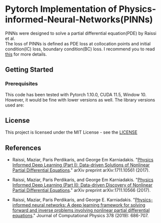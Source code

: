 # Pytorch Implementation of Physics-informed-Neural-Networks(PINNs) 

PINNs were designed to solve a partial differential equation(PDE) by Raissi et al.  
The loss of PINNs is defined as PDE loss at collocation points and initial condition(IC) loss, boundary condition(BC) loss.
I recommend you to read [this](https://maziarraissi.github.io/PINNs/) for more details.
 
## Getting Started



### Prerequisites
This code has been tested with Pytorch 1.10.0, CUDA 11.5, Window 10. However, it would be fine with lower versions as well.
The library versions used are:



## License 

This project is licensed under the MIT License - see the [LICENSE](https://github.com/git/git-scm.com/blob/main/MIT-LICENSE.txt) 

## References

- Raissi, Maziar, Paris Perdikaris, and George Em Karniadakis. "[Physics Informed Deep Learning (Part I): Data-driven Solutions of Nonlinear Partial Differential Equations](https://arxiv.org/abs/1711.10561)." arXiv preprint arXiv:1711.10561 (2017).

- Raissi, Maziar, Paris Perdikaris, and George Em Karniadakis. "[Physics Informed Deep Learning (Part II): Data-driven Discovery of Nonlinear Partial Differential Equations](https://arxiv.org/abs/1711.10566)." arXiv preprint arXiv:1711.10566 (2017).

- Raissi, Maziar, Paris Perdikaris, and George E. Karniadakis. "[Physics-informed neural networks: A deep learning framework for solving forward and inverse problems involving nonlinear partial differential equations](https://www.sciencedirect.com/science/article/pii/S0021999118307125)." Journal of Computational Physics 378 (2019): 686-707.

